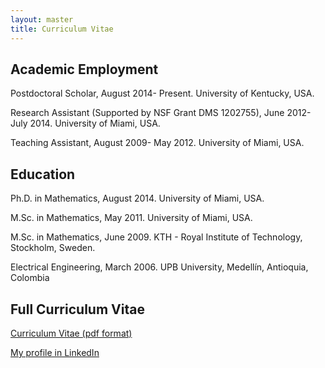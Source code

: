 ```yaml
---
layout: master
title: Curriculum Vitae
---
```


<h2>Academic Employment</h2>

<p>Postdoctoral Scholar, August 2014- Present. University of Kentucky, USA. </p>

<p>Research Assistant (Supported by NSF Grant DMS 1202755), June 2012- July 2014. University of Miami, USA. </p>

<p>Teaching Assistant, August 2009- May 2012. University of Miami, USA. </p>

<h2>Education</h2>
						
<p>Ph.D. in Mathematics, August 2014. University of Miami, USA. </p>

<p>M.Sc. in Mathematics, May 2011. University of Miami, USA. </p>

<p>M.Sc. in Mathematics, June 2009. KTH - Royal Institute of Technology, Stockholm, Sweden.</p>

<p>Electrical Engineering, March 2006. UPB University, Medell&iacute;n, Antioquia, Colombia</p>

<h2>Full Curriculum Vitae</h2>

<p><a href="//personal/curriculum_vitae.pdf">Curriculum Vitae (pdf format)</a></p>
 
<p><a href="http://www.linkedin.com/in/rafaeldleon">My profile in LinkedIn</a></p>

